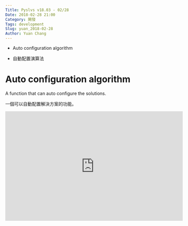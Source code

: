 ```yaml
---
Title: Pyslvs v18.03 - 02/28
Date: 2018-02-28 21:00
Category: 開發
Tags: development
Slug: yuan_2018-02-28
Author: Yuan Chang
---
```


+ Auto configuration algorithm

+ 自動配置演算法

<!-- PELICAN_END_SUMMARY -->

Auto configuration algorithm
===

A function that can auto configure the solutions.

一個可以自動配置解決方案的功能。

<iframe width="560" height="345" src="https://www.youtube.com/embed/2WNBDhVDWYM" frameborder="0" allow="autoplay; encrypted-media" allowfullscreen></iframe>

